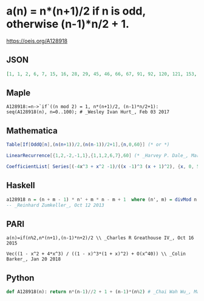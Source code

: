 # a\(n\) \= n\*\(n\+1\)/2 if n is odd, otherwise \(n\-1\)\*n/2 \+ 1\.
https://oeis.org/A128918
## JSON
```JSON
[1, 1, 2, 6, 7, 15, 16, 28, 29, 45, 46, 66, 67, 91, 92, 120, 121, 153, 154, 190, 191, 231, 232, 276, 277, 325, 326, 378, 379, 435, 436, 496, 497, 561, 562, 630, 631, 703, 704, 780, 781, 861, 862, 946, 947, 1035, 1036, 1128, 1129, 1225, 1226, 1326, 1327, 1431, 1432, 1540]
```
## Maple
```Maple
A128918:=n->`if`((n mod 2) = 1, n*(n+1)/2, (n-1)*n/2+1): seq(A128918(n), n=0..100); # _Wesley Ivan Hurt_, Feb 03 2017
```
## Mathematica
```Mathematica
Table[If[OddQ[n],(n(n+1))/2,(n(n-1))/2+1],{n,0,60}] (* or *)
```
```Mathematica
LinearRecurrence[{1,2,-2,-1,1},{1,1,2,6,7},60] (* _Harvey P. Dale_, Mar 31 2012 *)
```
```Mathematica
CoefficientList[ Series[(-4x^3 + x^2 -1)/((x -1)^3 (x + 1)^2), {x, 0, 55}], x] (* _Robert G. Wilson v_, Jan 20 2018 *)
```
## Haskell
```Haskell
a128918 n = (n + m - 1) * n' + m * n - m + 1  where (n', m) = divMod n 2
-- _Reinhard Zumkeller_, Oct 12 2013
```
## PARI
```PARI
a(n)=if(n%2,n*(n+1),(n-1)*n+2)/2 \\ _Charles R Greathouse IV_, Oct 16 2015
```
```PARI
Vec((1 - x^2 + 4*x^3) / ((1 - x)^3*(1 + x)^2) + O(x^40)) \\ _Colin Barker_, Jan 20 2018
```
## Python
```Python
def A128918(n): return n*(n-1)//2 + 1 + (n-1)*(n%2) # _Chai Wah Wu_, May 24 2022
```
